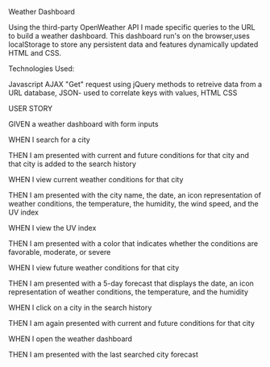 Weather Dashboard

Using the third-party OpenWeather API I made specific queries to the URL to build a weather dashboard. This dashboard run's on the browser,uses localStorage to store any persistent data and features dynamically updated HTML and CSS. 

Technologies Used: 

Javascript
AJAX "Get" request using jQuery methods to retreive data from a URL database,
JSON- used to correlate keys with values,
HTML
CSS

USER STORY

GIVEN a weather dashboard with form inputs

WHEN I search for a city

THEN I am presented with current and future conditions for that city and that city is added to the search history

WHEN I view current weather conditions for that city

THEN I am presented with the city name, the date, an icon representation of weather conditions, the temperature, the humidity, the wind speed, and the UV index

WHEN I view the UV index

THEN I am presented with a color that indicates whether the conditions are favorable, moderate, or severe

WHEN I view future weather conditions for that city

THEN I am presented with a 5-day forecast that displays the date, an icon representation of weather conditions, the temperature, and the humidity

WHEN I click on a city in the search history

THEN I am again presented with current and future conditions for that city

WHEN I open the weather dashboard

THEN I am presented with the last searched city forecast
